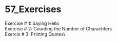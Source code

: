 # 57_Exercises

Exercise # 1: Saying Hello\
Exercise # 2: Counting the Number of Charachters\
Exercis # 3: Printing Quotes\
